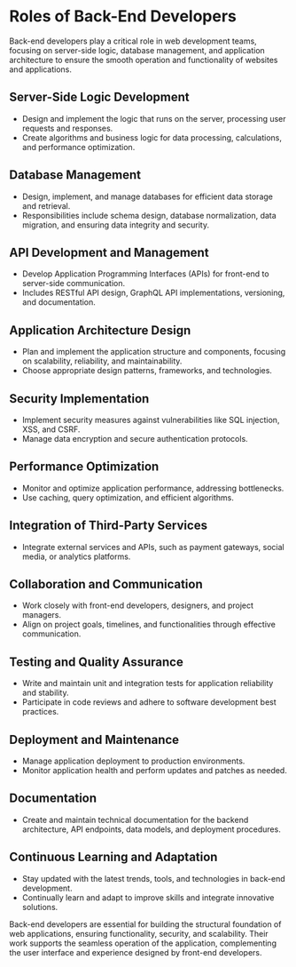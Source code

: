 # Roles of Back-End Developers

Back-end developers play a critical role in web development teams, focusing on server-side logic, database management, and application architecture to ensure the smooth operation and functionality of websites and applications.

## Server-Side Logic Development
- Design and implement the logic that runs on the server, processing user requests and responses.
- Create algorithms and business logic for data processing, calculations, and performance optimization.

## Database Management
- Design, implement, and manage databases for efficient data storage and retrieval.
- Responsibilities include schema design, database normalization, data migration, and ensuring data integrity and security.

## API Development and Management
- Develop Application Programming Interfaces (APIs) for front-end to server-side communication.
- Includes RESTful API design, GraphQL API implementations, versioning, and documentation.

## Application Architecture Design
- Plan and implement the application structure and components, focusing on scalability, reliability, and maintainability.
- Choose appropriate design patterns, frameworks, and technologies.

## Security Implementation
- Implement security measures against vulnerabilities like SQL injection, XSS, and CSRF.
- Manage data encryption and secure authentication protocols.

## Performance Optimization
- Monitor and optimize application performance, addressing bottlenecks.
- Use caching, query optimization, and efficient algorithms.

## Integration of Third-Party Services
- Integrate external services and APIs, such as payment gateways, social media, or analytics platforms.

## Collaboration and Communication
- Work closely with front-end developers, designers, and project managers.
- Align on project goals, timelines, and functionalities through effective communication.

## Testing and Quality Assurance
- Write and maintain unit and integration tests for application reliability and stability.
- Participate in code reviews and adhere to software development best practices.

## Deployment and Maintenance
- Manage application deployment to production environments.
- Monitor application health and perform updates and patches as needed.

## Documentation
- Create and maintain technical documentation for the backend architecture, API endpoints, data models, and deployment procedures.

## Continuous Learning and Adaptation
- Stay updated with the latest trends, tools, and technologies in back-end development.
- Continually learn and adapt to improve skills and integrate innovative solutions.

Back-end developers are essential for building the structural foundation of web applications, ensuring functionality, security, and scalability. Their work supports the seamless operation of the application, complementing the user interface and experience designed by front-end developers.
